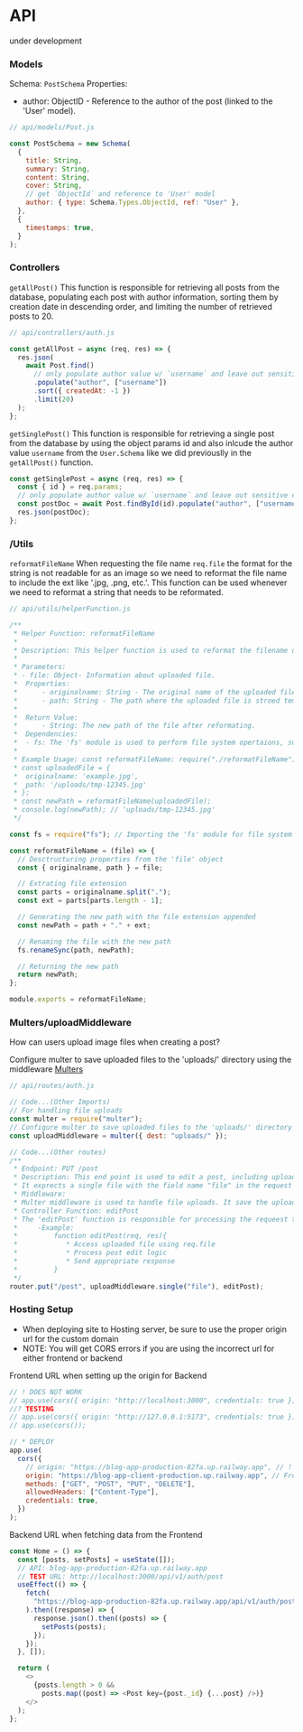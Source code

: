 # API

under development

### Models

Schema: `PostSchema`
Properties:

- author: ObjectID - Reference to the author of the post (linked to the 'User' model).

```js
// api/models/Post.js

const PostSchema = new Schema(
  {
    title: String,
    summary: String,
    content: String,
    cover: String,
    // get `ObjectId` and reference to 'User' model
    author: { type: Schema.Types.ObjectId, ref: "User" },
  },
  {
    timestamps: true,
  }
);
```

### Controllers

`getAllPost()`
This function is responsible for retrieving all posts
from the database, populating each post with author information,
sorting them by creation date in descending order, and limiting the
number of retrieved posts to 20.

```js
// api/controllers/auth.js

const getAllPost = async (req, res) => {
  res.json(
    await Post.find()
      // only populate author value w/ `username` and leave out sensitive data from the `User.Schema` object
      .populate("author", ["username"])
      .sort({ createdAt: -1 })
      .limit(20)
  );
};
```

`getSinglePost()`
This function is responsible for retrieving a single post from the database by using the object params id and also inlcude the author value `username` from the `User.Schema` like we did previouslly in the `getAllPost()` function.

```js
const getSinglePost = async (req, res) => {
  const { id } = req.params;
  // only populate author value w/ `username` and leave out sensitive data from the `User.Schema` object
  const postDoc = await Post.findById(id).populate("author", ["username"]);
  res.json(postDoc);
};
```

### /Utils

`reformatFileName`
When requesting the file name `req.file` the format for the string is not readable for as an image so we need to reformat the file name to include the ext like '.jpg, .png, etc.'. This function can be used whenever we need to reformat a string that needs to be reformated.

```js
// api/utils/helperFunction.js

/**
 * Helper Function: reformatFileName
 *
 * Description: This helper function is used to reformat the filename of an uploaded * file by appending its file extension to its path and renaming the file accordingly.
 *
 * Parameters:
 * - file: Object- Information about uploaded file.
 *  Properties:
 *      - originalname: String - The original name of the uploaded file
 *      - path: String - The path where the uploaded file is stroed temporarily.
 *
 *  Return Value:
 *      - String: The new path of the file after reformating.
 *  Dependencies:
 *  - fs: The 'fs' module is used to perform file system opertaions, such as renaming *        files
 *
 * Example Usage: const reformatFileName: require("./reformatFileName");
 * const uploadedFile = {
 *  originalname: 'example.jpg',
 *  path: '/uploads/tmp-12345.jpg'
 * };
 * const newPath = reformatFileName(uploadedFile);
 * console.log(newPath); // 'uploads/tmp-12345.jpg'
 */

const fs = require("fs"); // Importing the 'fs' module for file system operations

const reformatFileName = (file) => {
  // Desctructuring properties from the 'file' object
  const { originalname, path } = file;

  // Extrating file extension
  const parts = originalname.split(".");
  const ext = parts[parts.length - 1];

  // Generating the new path with the file extension appended
  const newPath = path + "." + ext;

  // Renaming the file with the new path
  fs.renameSync(path, newPath);

  // Returning the new path
  return newPath;
};

module.exports = reformatFileName;
```

### Multers/uploadMiddleware

How can users upload image files when creating a post?

Configure multer to save uploaded files to the 'uploads/' directory using the middleware [Multers](https://www.npmjs.com/package/multer)

```js
// api/routes/auth.js

// Code...(Other Imports)
// For handling file uploads
const multer = require("multer");
// Configure multer to save uploaded files to the 'uploads/' directory
const uploadMiddleware = multer({ dest: "uploads/" });

// Code...(Other routes)
/**
 * Endpoint: PUT /post
 * Description: This end point is used to edit a post, including uploading a file.
 * It exprects a single file with the field name "file" in the request body
 * Middleware:
 * Multer middleware is used to handle file uploads. It save the uploaded file to the 'uploads/' directory with a unique name.
 * Controller Function: editPost
 * The 'editPost' function is responsible for processing the requeest to edit a post
 *     -Example:
 *         function editPost(req, res){
 *            * Access uploaded file using req.file
 *            * Process post edit logic
 *            * Send appropriate response
 *         }
 */
router.put("/post", uploadMiddleware.single("file"), editPost);
```

### Hosting Setup

- When deploying site to Hosting server, be sure to use the proper origin url for the custom domain
- NOTE: You will get CORS errors if you are using the incorrect url for either frontend or backend

Frontend URL when setting up the origin for Backend

```js
// ! DOES NOT WORK
// app.use(cors({ origin: "http://localhost:3000", credentials: true }));
//? TESTING
// app.use(cors({ origin: "http://127.0.0.1:5173", credentials: true }));
// app.use(cors());

// * DEPLOY
app.use(
  cors({
    // origin: "https://blog-app-production-82fa.up.railway.app", // ! BACKEND URL
    origin: "https://blog-app-client-production.up.railway.app", // Frontend URL
    methods: ["GET", "POST", "PUT", "DELETE"],
    allowedHeaders: ["Content-Type"],
    credentials: true,
  })
);
```

Backend URL when fetching data from the Frontend

```js
const Home = () => {
  const [posts, setPosts] = useState([]);
  // API: blog-app-production-82fa.up.railway.app
  // TEST URL: http://localhost:3000/api/v1/auth/post
  useEffect(() => {
    fetch(
      "https://blog-app-production-82fa.up.railway.app/api/v1/auth/post"
    ).then((response) => {
      response.json().then((posts) => {
        setPosts(posts);
      });
    });
  }, []);

  return (
    <>
      {posts.length > 0 &&
        posts.map((post) => <Post key={post._id} {...post} />)}
    </>
  );
};
```
